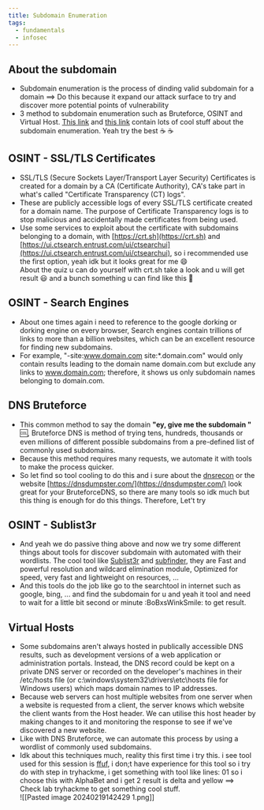 ```yaml
---
title: Subdomain Enumeration
tags:
  - fundamentals
  - infosec
---
```

## About the subdomain 
- Subdomain enumeration is the process of dinding valid subdomain for a domain ==> Do this because it expand our attack surface to try and discover more potential points of vulnerability
- 3 method to subdomain enumeration such as Bruteforce, OSINT and Virtual Host. [This link](https://0xffsec.com/handbook/information-gathering/subdomain-enumeration/) and [this link](https://zweilosec.gitbook.io/hackers-rest/web/web-notes/subdomain-virtual-host-enumeration) contain lots of cool stuff about the subdomain enumeration. Yeah try the best ☕ ☕ 

## OSINT - SSL/TLS Certificates
- SSL/TLS (Secure Sockets Layer/Transport Layer Security) Certificates is created for a domain by a CA (Certificate Authority), CA's take part in what's called "Certificate Transparency (CT) logs".
- These are publicly accessible logs of every SSL/TLS certificate created for a domain name. The purpose of Certificate Transparency logs is to stop malicious and accidentally made certificates from being used.
- Use some services to exploit about the certificate with subdomains belonging to a domain, with [https://crt.sh](https://crt.sh) and [https://ui.ctsearch.entrust.com/ui/ctsearchui](https://ui.ctsearch.entrust.com/ui/ctsearchui), so i recommended use the first option, yeah idk but it looks great for me :smile: <br>
About the quiz u can do yourself with crt.sh take a look and u will get result :smiley: and a bunch something u can find like this :rocket:

## OSINT - Search Engines
- About one times again i need to reference to the google dorking or dorking engine on every browser, Search engines contain trillions of links to more than a billion websites, which can be an excellent resource for finding new subdomains.
- For example, "-site:www.domain.com site:*.domain.com" would only contain results leading to the domain name domain.com but exclude any links to www.domain.com; therefore, it shows us only subdomain names belonging to domain.com.

## DNS Bruteforce
- This common method to say the domain **"ey, give me the subdomain "** :cool:, Bruteforce DNS is method of trying tens, hundreds, thousands or even millions of different possible subdomains from a pre-defined list of commonly used subdomains.
- Because this method requires many requests, we automate it with tools to make the process quicker.
- So let find so tool cooling to do this and i sure about the [dnsrecon](https://www.kali.org/tools/dnsrecon/) or the website [https://dnsdumpster.com/](https://dnsdumpster.com/) look great for your BruteforceDNS, so there are many tools so idk much but this thing is enough for do this things. Therefore, Let't try

## OSINT - Sublist3r
- And yeah we do passive thing above and now we try some different things about tools for discover subdomain with automated with their wordlists. The cool tool like [Sublist3r](https://github.com/aboul3la/Sublist3r) and [subfinder](https://github.com/projectdiscovery/subfinder), they are Fast and powerful resolution and wildcard elimination module, Optimized for speed, very fast and lightweight on resources, ...
- And this tools do the job like go to the searchtool in internet such as google, bing, ... and find the subdomain for u and yeah it tool and need to wait for a little bit second or minute :BoBxsWinkSmile: to get result.

## Virtual Hosts
- Some subdomains aren't always hosted in publically accessible DNS results, such as development versions of a web application or administration portals. Instead, the DNS record could be kept on a private DNS server or recorded on the developer's machines in their /etc/hosts file (or c:\windows\system32\drivers\etc\hosts file for Windows users) which maps domain names to IP addresses. 
- Because web servers can host multiple websites from one server when a website is requested from a client, the server knows which website the client wants from the Host header. We can utilise this host header by making changes to it and monitoring the response to see if we've discovered a new website.
- Like with DNS Bruteforce, we can automate this process by using a wordlist of commonly used subdomains.
- Idk about this techniques much, reality this first time i try this. i see tool used for this session is [ffuf](https://github.com/ffuf/ffuf), i don;t have experience for this tool so i try do with step in tryhackme, i get something with tool like lines: 01 so i choose this with AlphaBet and i get 2 result is delta and yellow ==> Check lab tryhackme to get something cool stuff.<br>
![[Pasted image 20240219142429 1.png]]




